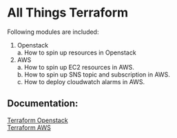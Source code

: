 # All Things Terraform
Following modules are included:
1. Openstack\
    a. How to spin up resources in Openstack
1. AWS\
    a. How to spin up EC2 resources in AWS.\
    b. How to spin up SNS topic and subscription in AWS.\
    c. How to deploy cloudwatch alarms in AWS.

## Documentation:
[Terraform Openstack](https://www.terraform.io/docs/providers/openstack/index.html)\
[Terraform AWS](https://www.terraform.io/docs/providers/aws/index.html)